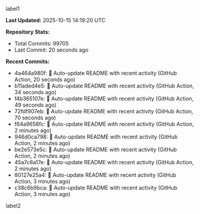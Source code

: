 
label1 
<!-- ACTIVITY_START -->
**Last Updated:** 2025-10-15 14:19:20 UTC

**Repository Stats:**
- Total Commits: 99705
- Last Commit: 20 seconds ago

**Recent Commits:**
- 4a464a980f: 🤖 Auto-update README with recent activity (GitHub Action, 20 seconds ago)
- b11aded4e5: 🤖 Auto-update README with recent activity (GitHub Action, 34 seconds ago)
- f4b365107e: 🤖 Auto-update README with recent activity (GitHub Action, 49 seconds ago)
- 72fdf907eb: 🤖 Auto-update README with recent activity (GitHub Action, 70 seconds ago)
- f64a9658fc: 🤖 Auto-update README with recent activity (GitHub Action, 2 minutes ago)
- 946d0ca798: 🤖 Auto-update README with recent activity (GitHub Action, 2 minutes ago)
- be2e573e5c: 🤖 Auto-update README with recent activity (GitHub Action, 2 minutes ago)
- 45a7c6a17e: 🤖 Auto-update README with recent activity (GitHub Action, 2 minutes ago)
- 80127e25a4: 🤖 Auto-update README with recent activity (GitHub Action, 3 minutes ago)
- c38c6b9bca: 🤖 Auto-update README with recent activity (GitHub Action, 3 minutes ago)
<!-- ACTIVITY_END -->

label2
